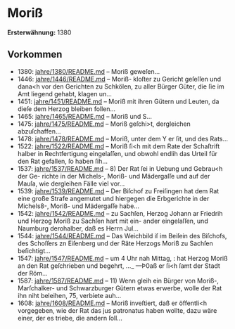 # Moriß

**Ersterwähnung:** 1380

## Vorkommen
- 1380: [jahre/1380/README.md](../jahre/1380/README.md) – Moriß geweſen...
- 1446: [jahre/1446/README.md](../jahre/1446/README.md) – Moriß-
kloſter zu Gericht geſeſſen und dana<h vor den Gerichten
zu Schkölen, zu aller Bürger Güter, die ſie im Amt
liegend gehabt, klagen un...
- 1451: [jahre/1451/README.md](../jahre/1451/README.md) – Moriß mit ihren Gütern
und Leuten, da dieſe dem Herzog bleiben follen...
- 1465: [jahre/1465/README.md](../jahre/1465/README.md) – Moriß und S...
- 1475: [jahre/1475/README.md](../jahre/1475/README.md) – Moriß geſchi>t, dergleichen
abzuſchaffen...
- 1478: [jahre/1478/README.md](../jahre/1478/README.md) – Moriß, unter dem
Y er ſit, und des Rats...
- 1522: [jahre/1522/README.md](../jahre/1522/README.md) – Moriß ſi<h mit dem Rate
der Schaſtrift halber in Rechtfertigung eingelaſſen, und
obwohl endlih das Urteil für den Rat gefallen, ſo
haben ſih...
- 1537: [jahre/1537/README.md](../jahre/1537/README.md) – 8) Der Rat ſei in Uebung und Gebrau<h der Ge-
richte in der Michels-, Moriß- und Mädergaſſe und auf
der Mauſa, wie dergleihen Fälle viel vor...
- 1539: [jahre/1539/README.md](../jahre/1539/README.md) – Der Biſchof zu Freiſingen hat dem Rat eine große
Strafe angemutet und hiergegen die Erbgerichte in der
Michels8-, Moriß- und Mädergaſſe habe...
- 1542: [jahre/1542/README.md](../jahre/1542/README.md) – zu Sachſen, Herzog Johann
ar Friedrih und Herzog Moriß zu Sachſen hart mit ein-
ander eingelaſſen, und Naumburg derohalber, daß es
Herrn Jul...
- 1544: [jahre/1544/README.md](../jahre/1544/README.md) – Das Weichbild iſ im Beiſein des Biſchofs, des
Schoſſers zn Eiſenberg und der Räte Herzogs Moriß zu
Sachſen beſichtigt...
- 1547: [jahre/1547/README.md](../jahre/1547/README.md) – um 4 Uhr nah Mittag,
: hat Herzog Moriß an den Rat geſchrieben und begehrt,
…_ —Þ0aß er ſi<h ſamt der Stadt der Röm...
- 1587: [jahre/1587/README.md](../jahre/1587/README.md) – 11) Wenn gleih ein Bürger von Moriß-, Marſchalker-
und Schwarzburger Gütern etwas erwerbe, wolle der Rat
ihn niht beleihen, 75, verbiete auh...
- 1608: [jahre/1608/README.md](../jahre/1608/README.md) – Moriß
inveſtiert, daß er öffentli<h vorgegeben, wie der Rat das
jus patronatus haben wollte, dazu wäre einer, der es
triebe, die andern ſoll...
